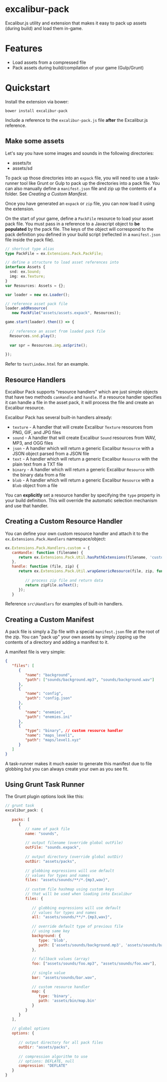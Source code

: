 # excalibur-pack

Excalibur.js utility and extension that makes it easy to pack 
up assets (during build) and load them in-game.

# Features

- Load assets from a compressed file
- Pack assets during build/compilation of your game (Gulp/Grunt)

# Quickstart

Install the extension via bower:

    bower install excalibur-pack

Include a reference to the `excalibur-pack.js` file **after** the Excalibur.js reference.

## Make some assets

Let's say you have some images and sounds in the following directories:

- assets/tx
- assets/sd

To pack up those directories into an `expack` file, you will need to use a task-runner tool like Grunt or Gulp to
pack up the directories into a pack file. You can also manually define a `manifest.json` file and zip up the contents 
of a folder. See *Creating a Custom Manifest*.

Once you have generated an `expack` or `zip` file, you can now load it using the extension.

On the start of your game, define a `PackFile` resource to load your asset pack file. You must pass in
a reference to a Javacript object to **be populated** by the pack file. The keys of the object
will correspond to the pack definition you defined in your build script (reflected in a `manifest.json`
file inside the pack file).

```ts
// shortcut type alias
type PackFile = ex.Extensions.Pack.PackFile;

// define a structure to load asset references into
interface Assets {
  snd: ex.Sound;
  img: ex.Texture;
}
var Resources: Assets = {};

var loader = new ex.Loader();

// reference asset pack file
loader.addResource(
   new PackFile("assets/assets.expack", Resources));

game.start(loader).then(() => {
  
  // reference an asset from loaded pack file
  Resources.snd.play();
  
  var spr = Resources.img.asSprite();
   
});
```

Refer to `test\index.html` for an example.

## Resource Handlers

Excalibur Pack supports "resource handlers" which are just simple objects that have two methods `canHandle` and `handle`. If
a resource handler specifies it can handle a file in the asset pack, it will process the file and create an Excalibur resource.

Excalibur Pack has several built-in handlers already:

- `texture` - A handler that will create Excalibur `Texture` resources from PNG, GIF, and JPG files
- `sound` - A handler that will create Excalibur `Sound` resources from WAV, MP3, and OGG files
- `json` - A handler which will return a generic Excalibur `Resource` with a JSON object parsed from a JSON file
- `text` - A handler which will return a generic Excalibur `Resource` with the plain text from a TXT file
- `binary` - A handler which will return a generic Excalibur `Resource` with the binary data from a file
- `blob` - A handler which will return a generic Excalibur `Resource` with a `Blob` object from a file

You can **explicitly** set a resource handler by specifying the `type` property in your build definition. This will
override the automatic selection mechanism and use that handler.

## Creating a Custom Resource Handler

You can define your own custom resource handler and attach it to the `ex.Extensions.Pack.Handlers` namespace/object:

```js
ex.Extensions.Pack.Handlers.custom = {
   canHandle: function (filename) {
      return ex.Extensions.Pack.Util.hasPathExtensions(filename, 'custom');
   },
   handle: function (file, zip) {
      return ex.Extensions.Pack.Util.wrapGenericResource(file, zip, function (zipFile) {
         
         // process zip file and return data
         return zipFile.asText();
      });
   }
```

Reference `src\Handlers` for examples of built-in handlers.

## Creating a Custom Manifest

A pack file is simply a Zip file with a special `manifest.json` file at the root of the zip. You can "pack up" your own
assets by simply zipping up the contents of a directory and adding a manifest to it.

A manifest file is very simple:

```json
{
   "files": [
      {
         "name": "background",
         "path": ["sounds/background.mp3", "sounds/background.wav"]
      },
      {
         "name": "config",
         "path": "config.json"
      },
      {
         "name": "enemies",
         "path": "enemies.ini"
      },
      {
         "type": "binary", // custom resource handler
         "name": "maps_level1",
         "path": "maps/level1.xyz"
      }
   ]
}
```

A task-runner makes it much easier to generate this manifest due to file globbing but you can always create your own as you see fit.

## Using Grunt Task Runner

The Grunt plugin options look like this:

```js
// grunt task
excalibur_pack: {
   
   packs: [
      {
         // name of pack file
         name: "sounds",
                  
         // output filename (override global outFile)
         outFile: "sounds.expack",
         
         // output directory (override global outDir)
         outDir: "assets/packs",
         
         // globbing expressions will use default
         // values for types and names
         files: "assets/sounds/**/*.{mp3,wav}",
         
         // custom file hashmap using custom keys
         // that will be used when loading into Excalibur
         files: {
            
            // globbing expressions will use default
            // values for types and names
            all: "assets/sounds/**/*.{mp3,wav}",
            
            // override default type of previous file
            // using same key
            background: {
               type: 'blob',
               path: ['assets/sounds/background.mp3', 'assets/sounds/background.wav']
            },
            
            // fallback values (array)
            foo: ["assets/sounds/foo.mp3", "assets/sounds/foo.wav"],
            
            // single value
            bar: "assets/sounds/bar.wav",
            
            // custom resource handler
            map: {
               type: 'binary',
               path: 'assets/bin/map.bin'
            }
         }
      }
   ],
   
   // global options
   options: {
      
      // output directory for all pack files
      outDir: "assets/packs",
      
      // compression algorithm to use
      // options: DEFLATE, null
      compression: "DEFLATE"
   }
}

```